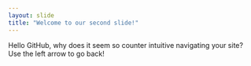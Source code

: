 ```yaml
---
layout: slide
title: "Welcome to our second slide!"
---
```

Hello GitHub, why does it seem so counter intuitive
navigating your site?
Use the left arrow to go back!
